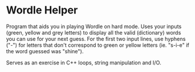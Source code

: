 # Wordle Helper
Program that aids you in playing Wordle on hard mode. Uses your inputs (green, yellow and grey letters) to display all the valid (dictionary) words you can use for your next guess. For the first two input lines, use hyphens ("-") for letters that don't correspond to green or yellow letters (ie. "s-i-e" if the word guessed was "shine").

Serves as an exercise in C++ loops, string manipulation and I/O.
